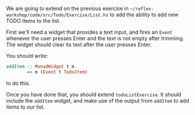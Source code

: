 We are going to extend on the previous exercise in 
`~/reflex-workshop/code/src/Todo/Exercise/List.hs`
to add the ability to add new TODO items to the list.

First we'll need a widget that provides a text input, and fires an `Event` whenever the user presses Enter and the text is not empty after trimming.
The widget should clear its text after the user presses Enter.

You should write:
```haskell
addItem :: MonadWidget t m
        => m (Event t TodoItem)
```
to do this.

Once you have done that, you should extend `todoListExercise`.
It should include the `addItem` widget, and make use of the output from `addItem` to add items to our list.
